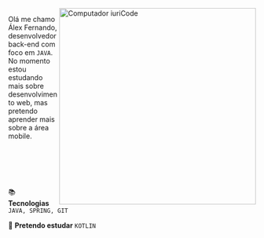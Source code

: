 
<img src="https://raw.githubusercontent.com/MicaelliMedeiros/micaellimedeiros/master/image/computer-illustration.png" min-width="400px" max-width="400px" width="400px" align="right" alt="Computador iuriCode">

<p align="left"> 
  Olá me chamo Álex Fernando, desenvolvedor back-end com foco em <code>JAVA</code>. <br>
  No momento estou estudando mais sobre desenvolvimento web, mas pretendo aprender mais sobre a área mobile.
</p>

<br>
<br>
<br>
<br>

<p align="left">
  📚 <b>Tecnologias</b>
  <code>JAVA, SPRING, GIT</code>
</p>

<p align="left">
  🌱 <b>Pretendo estudar</b>
  <code>KOTLIN</code>
</p>


</p>  
